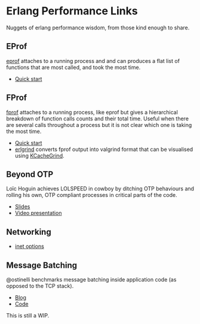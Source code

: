 # Erlang Performance Links

Nuggets of erlang performance wisdom, from those kind enough to share.

## EProf

[eprof](http://www.erlang.org/doc/man/eprof.html) attaches to a running process and and can produces a flat list of functions that are most called, and took the most time.

 + [Quick start](http://stackoverflow.com/a/4354188/1673868)

## FProf

[fprof](http://www.erlang.org/doc/man/fprof.html) attaches to a running process, like eprof but gives a hierarchical breakdown of function calls counts and their total time.  Useful when there are several calls throughout a process but it is not clear which one is taking the most time.

 + [Quick start](http://timanovsky.wordpress.com/2009/01/20/profiling-running-erlang-server/)
 + [erlgrind](https://github.com/isacssouza/erlgrind) converts fprof output into valgrind format that can be visualised using [KCacheGrind](http://kcachegrind.sourceforge.net/html/Home.html).

## Beyond OTP

Loïc Hoguin achieves LOLSPEED in cowboy by ditching OTP behaviours and rolling his own, OTP compliant processes in critical parts of the code.

 + [Slides](http://ninenines.eu/talks/beyond-otp/beyond-otp.html)
 + [Video presentation](http://youtu.be/fyobN-6YyJY)

## Networking

 + [inet options](http://www.erlang.org/doc/man/inet.html#setopts-2)

## Message Batching

@ostinelli benchmarks message batching inside application code (as opposed to the TCP stack).

 + [Blog](http://www.ostinelli.net/boost-message-passing-between-erlang-nodes/)
 + [Code](https://github.com/davide/erlang_mq_boost)

This is still a WIP.

